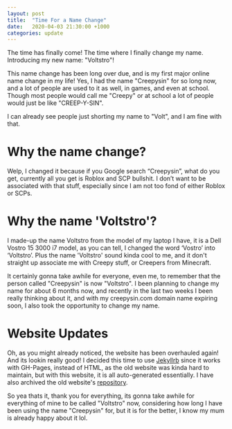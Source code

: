 ```yaml
---
layout: post
title:  "Time For a Name Change"
date:   2020-04-03 21:30:00 +1000
categories: update
---
```


The time has finally come! The time where I finally change my name. Introducing my new name: "Voltstro"!

This name change has been long over due, and is my first major online name change in my life! Yes, I had the name "Creepysin" for so long now, and a lot of people are used to it as well, in games, and even at school. Though most people would call me "Creepy" or at school a lot of people would just be like "CREEP-Y-SIN".

I can already see people just shorting my name to "Volt", and I am fine with that.

# Why the name change?

Welp, I changed it because if you Google search “Creepysin”, what do you get, currently all you get is Roblox and SCP bullshit. I don’t want to be associated with that stuff, especially since I am not too fond of either Roblox or SCPs. 

# Why the name 'Voltstro'?

I made-up the name Voltstro from the model of my laptop I have, it is a Dell Vostro 15 3000 i7 model, as you can tell, I changed the word ‘Vostro’ into ‘Voltstro’. Plus the name 'Voltstro' sound kinda cool to me, and it don't straight up associate me with Creepy stuff, or Creepers from Minecraft.

It certainly gonna take awhile for everyone, even me, to remember that the person called "Creepysin" is now "Voltstro". I been planning to change my name for about 6 months now, and recently in the last two weeks I been really thinking about it, and with my creepysin.com domain name expiring soon, I also took the opportunity to change my name.

# Website Updates

Oh, as you might already noticed, the website has been overhauled again! And its lookin really good! I decided this time to use [Jekyllrb](https://jekyllrb.com/) since it works with GH-Pages, instead of HTML, as the old website was kinda hard to maintain, but with this website, it is all auto-generated essentially. I have also archived the old website's [repository](https://github.com/Voltstro/creepysin.com).

So yea thats it, thank you for everything, its gonna take awhile for everything of mine to be called "Voltstro" now, considering how long I have been using the name "Creepysin" for, but it is for the better, I know my mum is already happy about it lol.
